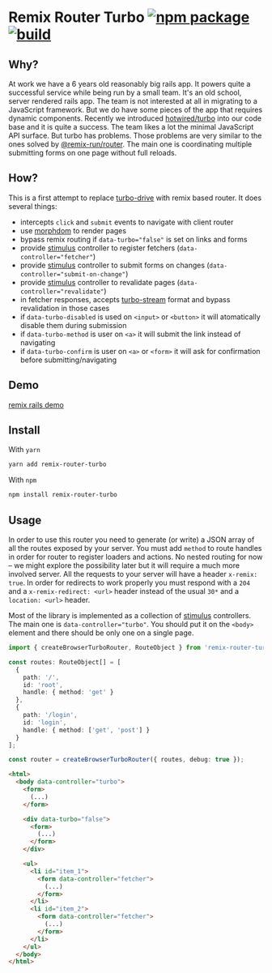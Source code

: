 # Remix Router Turbo [![npm package][npm-badge]][npm] [![build][build-badge]][build]

[npm-badge]: https://img.shields.io/npm/v/remix-router-turbo.svg
[npm]: https://www.npmjs.org/package/remix-router-turbo
[build-badge]: https://github.com/tchak/remix-router-turbo/workflows/CI/badge.svg
[build]: https://github.com/tchak/remix-router-turbo/actions

## Why?

At work we have a 6 years old reasonably big rails app. It powers quite a successful service while being run by a small team. It's an old school, server rendered rails app. The team is not interested at all in migrating to a JavaScript framework. But we do have some pieces of the app that requires dynamic components. Recently we introduced [hotwired/turbo](https://hotwired.dev) into our code base and it is quite a success. The team likes a lot the minimal JavaScript API surface. But turbo has problems. Those problems are very similar to the ones solved by [@remix-run/router](https://www.npmjs.com/package/@remix-run/router). The main one is coordinating multiple submitting forms on one page without full reloads.

## How?

This is a first attempt to replace [turbo-drive](https://turbo.hotwired.dev/handbook/drive) with remix based router. It does several things:
 - intercepts `click` and `submit` events to navigate with client router
 - use [morphdom](https://github.com/patrick-steele-idem/morphdom) to render pages
 - bypass remix routing if `data-turbo="false"` is set on links and forms
 - provide [stimulus](https://stimulus.hotwired.dev) controller to register fetchers (`data-controller="fetcher"`)
 - provide [stimulus](https://stimulus.hotwired.dev) controller to submit forms on changes (`data-controller="submit-on-change"`)
 - provide [stimulus](https://stimulus.hotwired.dev) controller to revalidate pages (`data-controller="revalidate"`)
 - in fetcher responses, accepts [turbo-stream](https://turbo.hotwired.dev/handbook/streams) format and bypass revalidation in those cases
 - if `data-turbo-disabled` is used on `<input>` or `<button>` it will atomatically disable them during submission
 - if `data-turbo-method` is user on `<a>` it will submit the link instead of navigating
 - if `data-turbo-confirm` is user on `<a>` or `<form>` it will ask for confirmation before submitting/navigating

## Demo

[remix rails demo](https://github.com/tchak/rails-remix-demo)

## Install

With `yarn`

```bash
yarn add remix-router-turbo
```

With `npm`

```bash
npm install remix-router-turbo
```

## Usage

In order to use this router you need to generate (or write) a JSON array of all the routes exposed by your server. You must add `method` to route handles in order for router to register loaders and actions. No nested routing for now – we might explore the possibility later but it will require a much more involved server. All the requests to your server will have a header `x-remix: true`. In order for redirects to work properly you must respond with a `204` and a `x-remix-redirect: <url>` header instead of the usual `30*` and a `location: <url>` header.

Most of the library is implemented as a collection of [stimulus](https://stimulus.hotwired.dev) controllers. The main one is `data-controller="turbo"`. You should put it on the `<body>` element and there should be only one on a single page.

```ts
import { createBrowserTurboRouter, RouteObject } from 'remix-router-turbo';

const routes: RouteObject[] = [
  {
    path: '/',
    id: 'root',
    handle: { method: 'get' }
  },
  {
    path: '/login',
    id: 'login',
    handle: { method: ['get', 'post'] }
  }
];

const router = createBrowserTurboRouter({ routes, debug: true });

```

```html
<html>
  <body data-controller="turbo">
    <form>
      (...)
    </form>

    <div data-turbo="false">
      <form>
        (...)
      </form>
    </div>

    <ul>
      <li id="item_1">
        <form data-controller="fetcher">
          (...)
        </form>
      </li>
      <li id="item_2">
        <form data-controller="fetcher">
          (...)
        </form>
      </li>
    </ul>
  </body>
</html>
```

